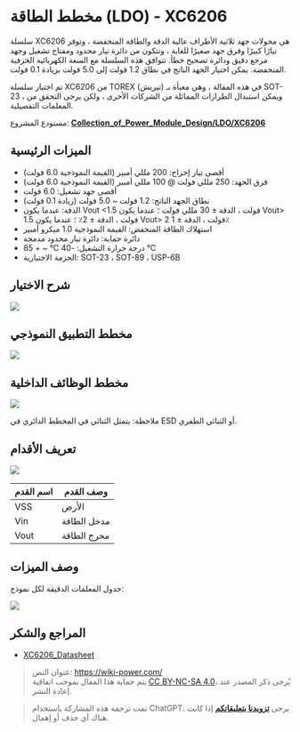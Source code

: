 # مخطط الطاقة (LDO) - XC6206

سلسلة XC6206 هي محولات جهد ثلاثية الأطراف عالية الدقة والطاقة المنخفضة ، وتوفر تيارًا كبيرًا وفرق جهد صغيرًا للغاية ، وتتكون من دائرة تيار محدود ومفتاح تشغيل وجهد مرجع دقيق ودائرة تصحيح خطأ. تتوافق هذه السلسلة مع السعة الكهربائية الخزفية المنخفضة. يمكن اختيار الجهد الناتج في نطاق 1.2 فولت إلى 5.0 فولت بزيادة 0.1 فولت.

تم اختيار سلسلة XC6206 من TOREX (تيريش) في هذه المقالة ، وهي معبأة بـ SOT-23 ، ويمكن استبدال الطرازات المماثلة من الشركات الأخرى ، ولكن يرجى التحقق من المعلمات التفصيلية.

مستودع المشروع: [**Collection_of_Power_Module_Design/LDO/XC6206**](https://github.com/linyuxuanlin/Collection_of_Power_Module_Design/tree/main/LDO/XC6206)

## الميزات الرئيسية

- أقصى تيار إخراج: 200 مللي أمبير (القيمة النموذجية 6.0 فولت)
- فرق الجهد: 250 مللي فولت @ 100 مللي أمبير (القيمة النموذجية 6.0 فولت)
- أقصى جهد تشغيل: 6.0 فولت
- نطاق الجهد الناتج: 1.2 فولت ~ 5.0 فولت (زيادة 0.1 فولت)
- الدقة: عندما يكون Vout <1.5 فولت ، الدقة ± 30 مللي فولت ؛ عندما يكون Vout> 1.5 فولت ، الدقة ± 2٪ ؛ عندما يكون Vout> 2 فولت ، الدقة ± 1٪
- استهلاك الطاقة المنخفض: القيمة النموذجية 1.0 ميكرو أمبير
- دائرة حماية: دائرة تيار محدود مدمجة
- درجة حرارة التشغيل: -40 ℃ ~ + 85 ℃
- الحزمة الاختيارية: SOT-23 ، SOT-89 ، USP-6B

## شرح الاختيار

![](https://wiki-media-1253965369.cos.ap-guangzhou.myqcloud.com/img/20220420102910.png)

## مخطط التطبيق النموذجي

![](https://wiki-media-1253965369.cos.ap-guangzhou.myqcloud.com/img/20220420102323.png)

## مخطط الوظائف الداخلية

![](https://wiki-media-1253965369.cos.ap-guangzhou.myqcloud.com/img/20220420102514.png)

ملاحظة: يتمثل الثنائي في المخطط الدائري في ESD أو الثنائي الطفري.

## تعريف الأقدام

![](https://wiki-media-1253965369.cos.ap-guangzhou.myqcloud.com/img/20220420103005.png)

| اسم القدم | وصف القدم |
| -------- | -------- |
| VSS      | الأرض       |
| Vin      | مدخل الطاقة |
| Vout     | مخرج الطاقة |

## وصف الميزات

جدول المعلمات الدقيقة لكل نموذج:

![](https://wiki-media-1253965369.cos.ap-guangzhou.myqcloud.com/img/20220420103738.png)

## المراجع والشكر

- [XC6206_Datasheet](https://www.torexsemi.com/file/xc6206/XC6206.pdf)

> عنوان النص: <https://wiki-power.com/>  
> يتم حماية هذا المقال بموجب اتفاقية [CC BY-NC-SA 4.0](https://creativecommons.org/licenses/by/4.0/deed.zh)، يُرجى ذكر المصدر عند إعادة النشر.

> تمت ترجمة هذه المشاركة باستخدام ChatGPT، يرجى [**تزويدنا بتعليقاتكم**](https://github.com/linyuxuanlin/Wiki_MkDocs/issues/new) إذا كانت هناك أي حذف أو إهمال.